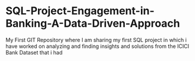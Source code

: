 # SQL-Project-Engagement-in-Banking-A-Data-Driven-Approach
My First GIT Repository where I am sharing my first SQL project in which i have worked on analyzing and finding insights and solutions from the ICICI Bank Dataset that i had
